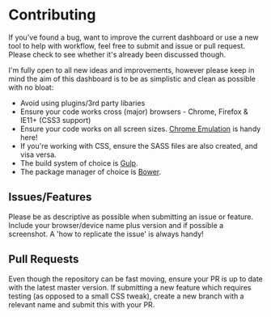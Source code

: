 # Contributing

If you've found a bug, want to improve the current dashboard or use a new tool to help with workflow, feel free to submit and issue or pull request. Please check to see whether it's already been discussed though.

I'm fully open to all new ideas and improvements, however please keep in mind the aim of this dashboard is to be as simplistic and clean as possible with no bloat:
* Avoid using plugins/3rd party libaries
* Ensure your code works cross (major) browsers - Chrome, Firefox & IE11+ (CSS3 support)
* Ensure your code works on all screen sizes. [Chrome Emulation](https://developer.chrome.com/devtools/docs/device-mode) is handy here!
* If you're working with CSS, ensure the SASS files are also created, and visa versa.
* The build system of choice is [Gulp](http://gulpjs.com/).
* The package manager of choice is [Bower](http://bower.io/).

## Issues/Features

Please be as descriptive as possible when submitting an issue or feature. Include your browser/device name plus version and if possible a screenshot. A 'how to replicate the issue' is always handy!

## Pull Requests

Even though the repository can be fast moving, ensure your PR is up to date with the latest master version.
If submitting a new feature which requires testing (as opposed to a small CSS tweak), create a new branch with a relevant name and submit this with your PR.

